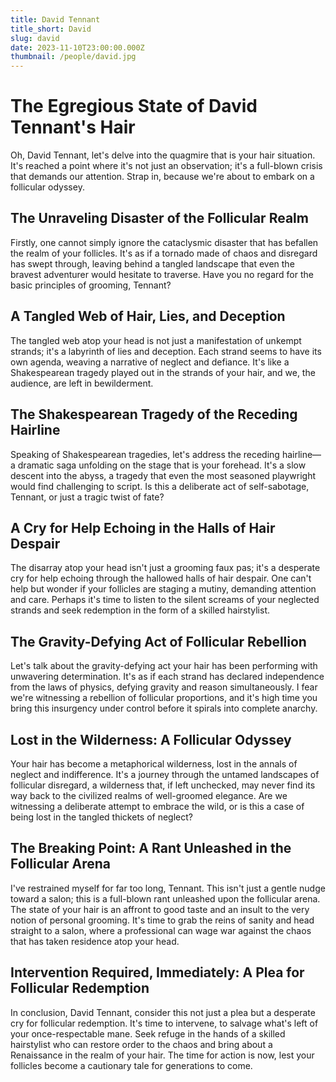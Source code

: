 ```yaml
---
title: David Tennant
title_short: David
slug: david
date: 2023-11-10T23:00:00.000Z
thumbnail: /people/david.jpg
---
```


# The Egregious State of David Tennant's Hair

Oh, David Tennant, let's delve into the quagmire that is your hair situation. It's reached a point where it's not just an observation; it's a full-blown crisis that demands our attention. Strap in, because we're about to embark on a follicular odyssey.

## The Unraveling Disaster of the Follicular Realm

Firstly, one cannot simply ignore the cataclysmic disaster that has befallen the realm of your follicles. It's as if a tornado made of chaos and disregard has swept through, leaving behind a tangled landscape that even the bravest adventurer would hesitate to traverse. Have you no regard for the basic principles of grooming, Tennant?

## A Tangled Web of Hair, Lies, and Deception

The tangled web atop your head is not just a manifestation of unkempt strands; it's a labyrinth of lies and deception. Each strand seems to have its own agenda, weaving a narrative of neglect and defiance. It's like a Shakespearean tragedy played out in the strands of your hair, and we, the audience, are left in bewilderment.

## The Shakespearean Tragedy of the Receding Hairline

Speaking of Shakespearean tragedies, let's address the receding hairline—a dramatic saga unfolding on the stage that is your forehead. It's a slow descent into the abyss, a tragedy that even the most seasoned playwright would find challenging to script. Is this a deliberate act of self-sabotage, Tennant, or just a tragic twist of fate?

## A Cry for Help Echoing in the Halls of Hair Despair

The disarray atop your head isn't just a grooming faux pas; it's a desperate cry for help echoing through the hallowed halls of hair despair. One can't help but wonder if your follicles are staging a mutiny, demanding attention and care. Perhaps it's time to listen to the silent screams of your neglected strands and seek redemption in the form of a skilled hairstylist.

## The Gravity-Defying Act of Follicular Rebellion

Let's talk about the gravity-defying act your hair has been performing with unwavering determination. It's as if each strand has declared independence from the laws of physics, defying gravity and reason simultaneously. I fear we're witnessing a rebellion of follicular proportions, and it's high time you bring this insurgency under control before it spirals into complete anarchy.

## Lost in the Wilderness: A Follicular Odyssey

Your hair has become a metaphorical wilderness, lost in the annals of neglect and indifference. It's a journey through the untamed landscapes of follicular disregard, a wilderness that, if left unchecked, may never find its way back to the civilized realms of well-groomed elegance. Are we witnessing a deliberate attempt to embrace the wild, or is this a case of being lost in the tangled thickets of neglect?

## The Breaking Point: A Rant Unleashed in the Follicular Arena

I've restrained myself for far too long, Tennant. This isn't just a gentle nudge toward a salon; this is a full-blown rant unleashed upon the follicular arena. The state of your hair is an affront to good taste and an insult to the very notion of personal grooming. It's time to grab the reins of sanity and head straight to a salon, where a professional can wage war against the chaos that has taken residence atop your head.

## Intervention Required, Immediately: A Plea for Follicular Redemption

In conclusion, David Tennant, consider this not just a plea but a desperate cry for follicular redemption. It's time to intervene, to salvage what's left of your once-respectable mane. Seek refuge in the hands of a skilled hairstylist who can restore order to the chaos and bring about a Renaissance in the realm of your hair. The time for action is now, lest your follicles become a cautionary tale for generations to come.
